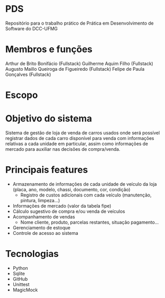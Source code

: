# PDS
Repositório para o trabalho prático de Prática em Desenvolvimento de Software do DCC-UFMG

# Membros e funções
Arthur de Brito Bonifácio (Fullstack)
Guilherme Aquim Filho (Fullstack)
Augusto Maillo Queiroga de Figueiredo (Fullstack)
Felipe de Paula Gonçalves (Fullstack)

# Escopo
# Objetivo do sistema
Sistema de gestão de loja de venda de carros usados onde será possível registrar dados de cada carro disponível para venda com informações relativas a cada unidade em particular, assim como informações de mercado para auxiliar nas decisões de compra/venda.

# Principais features
- Armazenamento de informações de cada unidade de veículo da loja (placa, ano, modelo, chassi, documento, cor, condição)
  - Registro de custos adicionais com cada veículo (manutenção, pintura, limpeza…)
- Informações de mercado (valor da tabela fipe)
- Cálculo sugestivo de compra e/ou venda de veículos
- Acompanhamento de vendas
  - Nome cliente, produto, parcelas restantes, situação pagamento…
- Gerenciamento de estoque
- Controle de acesso ao sistema

# Tecnologias
- Python
- Sqlite
- GitHub
- Unittest
- MagicMock

